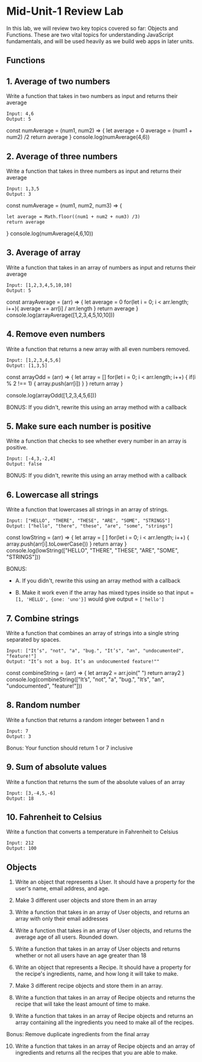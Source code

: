 # Mid-Unit-1 Review Lab

In this lab, we will review two key topics covered so far: Objects and Functions.  These are two vital topics for understanding JavaScript fundamentals, and will be used heavily as we build web apps in later units.


## Functions

## 1. Average of two numbers

Write a function that takes in two numbers as input and returns their average

```
Input: 4,6
Output: 5
```
const numAverage = (num1, num2) => {
    let average = 0
    average = (num1 + num2) /2
    return average 
} 
console.log(numAverage(4,6))

## 2. Average of three numbers

Write a function that takes in three numbers as input and returns their average

```
Input: 1,3,5
Output: 3
```

const numAverage = (num1, num2, num3) => {

    let average = Math.floor((num1 + num2 + num3) /3)
    return average 
} 
console.log(numAverage(4,6,10))

## 3. Average of array

Write a function that takes in an array of numbers as input and returns their average

```
Input: [1,2,3,4,5,10,10]
Output: 5
```
const arrayAverage = (arr) => {
    let average = 0
    for(let i = 0; i < arr.length; i++){
      average += arr[i] / arr.length
    }
    return average
}
console.log(arrayAverage([1,2,3,4,5,10,10]))

## 4. Remove even numbers

Write a function that returns a new array with all even numbers removed.

```
Input: [1,2,3,4,5,6]
Output: [1,3,5]
```

const arrayOdd = (arr) => {
  let array = []
  for(let i = 0; i < arr.length; i++) {
    if(i % 2 !== 1) {
      array.push(arr[i])
    }
  }
  return array
}

console.log(arrayOdd([1,2,3,4,5,6]))

BONUS: If you didn't, rewrite this using an array method with a callback

## 5. Make sure each number is positive

Write a function that checks to see whether every number in an array is positive.

```
Input: [-4,3,-2,4]
Output: false
```

BONUS: If you didn't, rewrite this using an array method with a callback

## 6. Lowercase all strings

Write a function that lowercases all strings in an array of strings.

```
Input: ["HELLO", "THERE", "THESE", "ARE", "SOME", "STRINGS"]
Output: ["hello", "there", "these", "are", "some", "strings"]
```
const lowString = (arr) => {
  let array = [ ]
  for(let i = 0; i < arr.length; i++) {
    array.push(arr[i].toLowerCase())
  }
  return array
}
console.log(lowString(["HELLO", "THERE", "THESE", "ARE", "SOME", "STRINGS"]))

BONUS: 
  - A. If you didn't, rewrite this using an array method with a callback

  - B. Make it work even if the array has mixed types inside so that input = `[1, 'HELLO', {one: 'uno'}]` would give output = `['hello']` 

## 7. Combine strings

Write a function that combines an array of strings into a single string separated by spaces.

```
Input: ["It’s", "not", "a", "bug.", "It’s", "an", "undocumented", "feature!"]
Output: "It’s not a bug. It’s an undocumented feature!""
```
const combineString = (arr) => {
    let array2 = arr.join(" ")
    return array2
  }
  console.log(combineString(["It’s", "not", "a", "bug.", "It’s", "an", "undocumented", "feature!"]))

## 8. Random number

Write a function that returns a random integer between 1 and n

```
Input: 7
Output: 3
```
Bonus: Your function should return 1 or 7 inclusive

## 9. Sum of absolute values

Write a function that returns the sum of the absolute values of an array

```
Input: [3,-4,5,-6]
Output: 18
```

## 10. Fahrenheit to Celsius

Write a function that converts a temperature in Fahrenheit to Celsius

```
Input: 212
Output: 100
```

## Objects

1. Write an object that represents a User.  It should have a property for the user's name, email address, and age.

2. Make 3 different user objects and store them in an array

3. Write a function that takes in an array of User objects, and returns an array with only their email addresses

4. Write a function that takes in an array of User objects, and returns the average age of all users. Rounded down.

5. Write a function that takes in an array of User objects and returns whether or not all users have an age greater than 18

6. Write an object that represents a Recipe.  It should have a property for the recipe's ingredients, name, and how long it will take to make.

7. Make 3 different recipe objects and store them in an array.

8. Write a function that takes in an array of Recipe objects and returns the recipe that will take the least amount of time to make.

9. Write a function that takes in an array of Recipe objects and returns an array containing all the ingredients you need to make all of the recipes.

Bonus: Remove duplicate ingredients from the final array

10. Write a function that takes in an array of Recipe objects and an array of ingredients and returns all the recipes that you are able to make.
